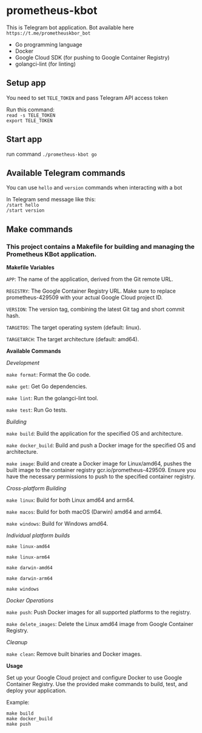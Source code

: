 # prometheus-kbot
This is Telegram bot application.
Bot available here `https://t.me/prometheuskbor_bot`

- Go programming language
- Docker
- Google Cloud SDK (for pushing to Google Container Registry)
- golangci-lint (for linting)

## Setup app
You need to set `TELE_TOKEN` and pass Telegram API access token

Run this command:  
`read -s TELE_TOKEN`  
`export TELE_TOKEN`  

## Start app
run command `./prometheus-kbot go`

## Available Telegram commands
You can use `hello` and `version` commands when interacting with a bot

In Telegram send message like this:  
`/start hello`  
`/start version`  

## Make commands
### This project contains a Makefile for building and managing the Prometheus KBot application.

**Makefile Variables**

`APP`: The name of the application, derived from the Git remote URL.

`REGISTRY`: The Google Container Registry URL. Make sure to replace prometheus-429509 with your actual Google Cloud project ID.

`VERSION`: The version tag, combining the latest Git tag and short commit hash.

`TARGETOS`: The target operating system (default: linux).

`TARGETARCH`: The target architecture (default: amd64).

**Available Commands**

*Development*

`make format`: Format the Go code.

`make get`: Get Go dependencies.

`make lint`: Run the golangci-lint tool.

`make test`: Run Go tests.

*Building*

`make build`: Build the application for the specified OS and architecture.

`make docker_build`: Build and push a Docker image for the specified OS and architecture.

`make image`: Build and create a Docker image for Linux/amd64, pushes the built image to the container registry gcr.io/prometheus-429509. Ensure you have the necessary permissions to push to the specified container registry.

*Cross-platform Building*

`make linux`: Build for both Linux amd64 and arm64.

`make macos`: Build for both macOS (Darwin) amd64 and arm64.

`make windows`: Build for Windows amd64.

*Individual platform builds*

`make linux-amd64`

`make linux-arm64`

`make darwin-amd64`

`make darwin-arm64`

`make windows`

*Docker Operations*

`make push`: Push Docker images for all supported platforms to the registry.

`make delete_images`: Delete the Linux amd64 image from Google Container Registry.

*Cleanup*

`make clean`: Remove built binaries and Docker images.

**Usage**

Set up your Google Cloud project and configure Docker to use Google Container Registry.
Use the provided make commands to build, test, and deploy your application.

Example:
```
make build
make docker_build
make push
```
